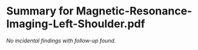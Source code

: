 # Summary for Magnetic-Resonance-Imaging-Left-Shoulder.pdf

_No incidental findings with follow-up found._